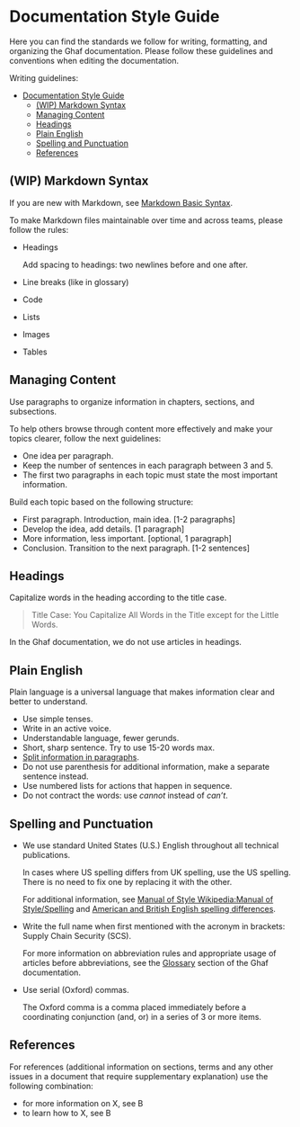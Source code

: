 # Documentation Style Guide

Here you can find the standards we follow for writing, formatting, and organizing the Ghaf documentation. Please follow these guidelines and conventions when editing the documentation.

Writing guidelines:
- [Documentation Style Guide](#documentation-style-guide)
  - [(WIP) Markdown Syntax](#wip-markdown-syntax)
  - [Managing Content](#managing-content)
  - [Headings](#headings)
  - [Plain English](#plain-english)
  - [Spelling and Punctuation](#spelling-and-punctuation)
  - [References](#references)


## (WIP) Markdown Syntax

If you are new with Markdown, see [Markdown Basic Syntax](https://www.markdownguide.org/basic-syntax/).

To make Markdown files maintainable over time and across teams, please follow the rules:

* Headings
  
    Add spacing to headings: two newlines before and one after.

* Line breaks (like in glossary)
* Code
* Lists
* Images
* Tables


## Managing Content

Use paragraphs to organize information in chapters, sections, and subsections.

To help others browse through content more effectively and make your topics clearer, follow the next guidelines:

* One idea per paragraph.
* Keep the number of sentences in each paragraph between 3 and 5. 
* The first two paragraphs in each topic must state the most important information.

Build each topic based on the following structure:
* First paragraph. Introduction, main idea. [1-2 paragraphs]
* Develop the idea, add details. [1 paragraph]
* More information, less important. [optional, 1 paragraph]
* Conclusion. Transition to the next paragraph. [1-2 sentences]


## Headings

Capitalize words in the heading according to the title case. 

> Title Case: You Capitalize All Words in the Title except for the Little Words.

In the Ghaf documentation, we do not use articles in headings.


## Plain English

Plain language is a universal language that makes information clear and better to understand.

* Use simple tenses.
* Write in an active voice.
* Understandable language, fewer gerunds.
* Short, sharp sentence. Try to use 15-20 words max.
* [Split information in paragraphs](https://github.com/tiiuae/ghaf/tree/main/docs#managing-content).
* Do not use parenthesis for additional information, make a separate sentence instead.
* Use numbered lists for actions that happen in sequence.
* Do not contract the words: use _cannot_ instead of _can’t_.


## Spelling and Punctuation

* We use standard United States (U.S.) English throughout all technical publications.

    In cases where US spelling differs from UK spelling, use the US spelling. There is no need to fix one by replacing it with the other. 

    For additional information, see [Manual of Style Wikipedia:Manual of Style/Spelling](https://en.wikipedia.org/wiki/Wikipedia:Manual_of_Style/Spelling) and [American and British English spelling differences](https://en.wikipedia.org/wiki/American_and_British_English_spelling_differences).
  
* Write the full name when first mentioned with the acronym in brackets: Supply Chain Security (SCS).
  
    For more information on abbreviation rules and appropriate usage of articles before abbreviations, see the [Glossary](https://tiiuae.github.io/ghaf/appendices/glossary.html) section of the Ghaf documentation.

* Use serial (Oxford) commas.
  
    The Oxford comma is a comma placed immediately before a coordinating conjunction (and, or) in a series of 3 or more items.

## References

For references (additional information on sections, terms and any other issues in a document that require supplementary explanation) use the following combination:
- for more information on X, see B 
- to learn how to X, see B
